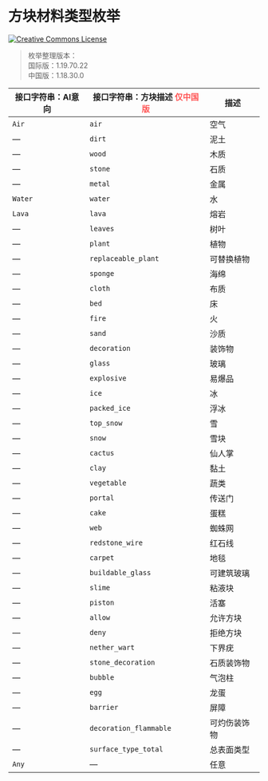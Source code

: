 # 方块材料类型枚举

<a rel="license" href="http://creativecommons.org/licenses/by-nc-sa/4.0/"><img alt="Creative Commons License" style="border-width:0" src="https://mirrors.creativecommons.org/presskit/buttons/80x15/svg/by-nc-sa.svg" /></a>

> 枚举整理版本：<br>国际版：1.19.70.22<br>中国版：1.18.30.0

| 接口字符串：AI意向 | 接口字符串：方块描述‌ <span style="color:rgb(255, 85, 85);">仅中国版</span> | 描述         |
| ------------------ | ------------------------------------------------------------ | ------------ |
| `Air`              | `air`                                                        | 空气         |
| —                  | `dirt`                                                       | 泥土         |
| —                  | `wood`                                                       | 木质         |
| —                  | `stone`                                                      | 石质         |
| —                  | `metal`                                                      | 金属         |
| `Water`            | `water`                                                      | 水           |
| `Lava`             | `lava`                                                       | 熔岩         |
| —                  | `leaves`                                                     | 树叶         |
| —                  | `plant`                                                      | 植物         |
| —                  | `replaceable_plant`                                          | 可替换植物   |
| —                  | `sponge`                                                     | 海绵         |
| —                  | `cloth`                                                      | 布质         |
| —                  | `bed`                                                        | 床           |
| —                  | `fire`                                                       | 火           |
| —                  | `sand`                                                       | 沙质         |
| —                  | `decoration`                                                 | 装饰物       |
| —                  | `glass`                                                      | 玻璃         |
| —                  | `explosive`                                                  | 易爆品       |
| —                  | `ice`                                                        | 冰           |
| —                  | `packed_ice`                                                 | 浮冰         |
| —                  | `top_snow`                                                   | 雪           |
| —                  | `snow`                                                       | 雪块         |
| —                  | `cactus`                                                     | 仙人掌       |
| —                  | `clay`                                                       | 黏土         |
| —                  | `vegetable`                                                  | 蔬类         |
| —                  | `portal`                                                     | 传送门       |
| —                  | `cake`                                                       | 蛋糕         |
| —                  | `web`                                                        | 蜘蛛网       |
| —                  | `redstone_wire`                                              | 红石线       |
| —                  | `carpet`                                                     | 地毯         |
| —                  | `buildable_glass`                                            | 可建筑玻璃   |
| —                  | `slime`                                                      | 粘液块       |
| —                  | `piston`                                                     | 活塞         |
| —                  | `allow`                                                      | 允许方块     |
| —                  | `deny`                                                       | 拒绝方块     |
| —                  | `nether_wart`                                                | 下界疣       |
| —                  | `stone_decoration`                                           | 石质装饰物   |
| —                  | `bubble`                                                     | 气泡柱       |
| —                  | `egg`                                                        | 龙蛋         |
| —                  | `barrier`                                                    | 屏障         |
| —                  | `decoration_flammable`                                       | 可灼伤装饰物 |
| —                  | `surface_type_total`                                         | 总表面类型   |
| `Any`              | —                                                            | 任意         |